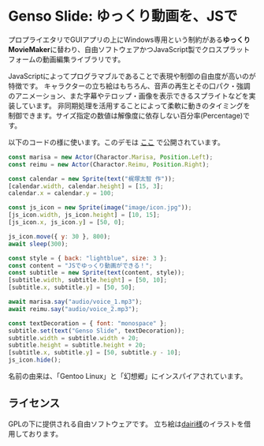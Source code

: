 # Genso Slide:  ゆっくり動画を、JSで

プロプライエタリでGUIアプリの上にWindows専用という制約がある**ゆっくりMovieMaker**に替わり、自由ソフトウェアかつJavaScript製でクロスプラットフォームの動画編集ライブラリです。

JavaScriptによってプログラマブルであることで表現や制御の自由度が高いのが特徴です。
キャラクターの立ち絵はもちろん、音声の再生とその口パク・強調のアニメーション、また字幕やテロップ・画像を表示できるスプライトなどを実装しています。
非同期処理を活用することによって柔軟に動きのタイミングを制御できます。サイズ指定の数値は解像度に依存しない百分率(Percentage)です。

以下のコードの様に使います。このデモは [ここ](https://kajizukataichi.github.io/genso-slide/test) で公開されています。
```javascript
const marisa = new Actor(Charactor.Marisa, Position.Left);
const reimu = new Actor(Charactor.Reimu, Position.Right);

const calendar = new Sprite(text("梶塚太智 作"));
[calendar.width, calendar.height] = [15, 3];
calendar.x = calendar.y = 100;

const js_icon = new Sprite(image("image/icon.jpg"));
[js_icon.width, js_icon.height] = [10, 15];
[js_icon.x, js_icon.y] = [50, 0];

js_icon.move({ y: 30 }, 800);
await sleep(300);

const style = { back: "lightblue", size: 3 };
const content = "JSでゆっくり動画ができる！";
const subtitle = new Sprite(text(content, style));
[subtitle.width, subtitle.height] = [50, 10];
[subtitle.x, subtitle.y] = [50, 50];

await marisa.say("audio/voice_1.mp3");
await reimu.say("audio/voice_2.mp3");

const textDecoration = { font: "monospace" };
subtitle.set(text("Genso Slide", textDecoration));
subtitle.width = subtitle.width + 20;
subtitle.height = subtitle.height + 20;
[subtitle.x, subtitle.y] = [50, subtitle.y - 10];
js_icon.hide();
```

名前の由来は、「Gentoo Linux」と「幻想郷」にインスパイアされています。

## ライセンス
GPLの下に提供される自由ソフトウェアです。
立ち絵は[dairi様](https://www.pixiv.net/users/4920496)のイラストを借用しております。
